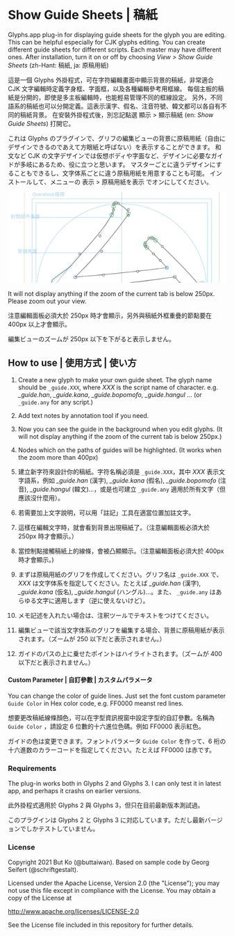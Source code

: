 # Show Guide Sheets | 稿紙

Glyphs.app plug-in for displaying guide sheets for the glyph you are editing. This can be helpful especially for CJK glyphs editing.
You can create different guide sheets for different scripts. Each master may have different ones.
After installation, turn it on or off by choosing *View > Show Guide Sheets* (zh-Hant: 稿紙, ja: 原稿用紙)

這是一個 Glyphs 外掛程式，可在字符編輯畫面中顯示背景的稿紙，非常適合 CJK 文字編輯時定義字身框、字面框，以及各種編輯參考用框線。
每個主板的稿紙是分開的，即使是多主板編輯時，也能輕易管理不同的框線設定。
另外，不同語系的稿紙也可以分開定義。這表示漢字、假名、注音符號、韓文都可以各自有不同的稿紙背景。
在安裝外掛程式後，別忘記點選 顯示 > 顯示稿紙 (en: *Show Guide Sheets*) 打開它。

これは Glyphs のプラグインで、グリフの編集ビューの背景に原稿用紙（自由にデザインできるのであえて方眼紙と呼ばない）を表示することができます。
和文など CJK の文字デザインでは仮想ボディや字面など、デザインに必要なガイドが多岐にあるため、役に立つと思います。
マスターごとに違うデザインにすることもできるし、文字体系ごとに違う原稿用紙を用意することも可能。
インストールして、メニューの 表示 > 原稿用紙を表示 でオンにしてください。

![ShowGuideSheets](ShowGuideSheets.png)

It will not display anything if the zoom of the current tab is below 250px. Please zoom out your view.

注意編輯面板必須大於 250px 時才會顯示，另外與稿紙外框重疊的節點要在 400px 以上才會顯示。

編集ビューのズームが 250px 以下を下がると表示しません。

## How to use | 使用方式 | 使い方

1. Create a new glyph to make your own guide sheet. The glyph name should be `_guide.XXX`, where *XXX* is the script name of character. e.g. *_guide.han*, *_guide.kana*, *_guide.bopomofo*, *_guide.hangul* ... (or `_guide.any` for any script.)
2. Add text notes by annotation tool if you need.
3. Now you can see the guide in the background when you edit glyphs. (It will not display anything if the zoom of the current tab is below 250px.)
4. Nodes which on the paths of guides will be highlighted. (It works when the zoom more than 400px)

1. 建立新字符來設計你的稿紙。字符名稱必須是 `_guide.XXX`，其中 *XXX* 表示文字語系，例如 *_guide.han* (漢字), *_guide.kana* (假名), *_guide.bopomofo* (注音), *_guide.hangul* (韓文)...，或是也可建立 `_guide.any` 適用於所有文字（但應該沒什麼用）。
2. 若需要加上文字說明，可以用「註記」工具在適當位置加註文字。
3. 這樣在編輯文字時，就會看到背景出現稿紙了。（注意編輯面板必須大於 250px 時才會顯示。）
4. 當控制點接觸稿紙上的線條，會被凸顯顯示。（注意編輯面板必須大於 400px 時才會顯示。)

1. まずは原稿用紙のグリフを作成してください。グリフ名は `_guide.XXX` で、*XXX* は文字体系を指定してください。たとえば *_guide.han* (漢字), *_guide.kana* (仮名), *_guide.hangul* (ハングル)…。また、 `_guide.any` はあらゆる文字に適用します（逆に使えないけど）。
2. メモ記述を入れたい場合は、注釈ツールでテキストをつけてください。
3. 編集ビューで該当文字体系のグリフを編集する場合、背景に原稿用紙が表示されます。（ズームが 250 以下だと表示されません。）
4. ガイドのパスの上に乗せたポイントはハイライトされます。（ズームが 400 以下だと表示されません。）

#### Custom Parameter | 自訂參數 | カスタムパラメータ

You can change the color of guide lines. Just set the font custom parameter `Guide Color` in Hex color code, e.g. FF0000 meanst red lines. 

想要更改稿紙線條顏色，可以在字型資訊視窗中設定字型的自訂參數。名稱為 `Guide Color` ，請設定 6 位數的十六進位色碼。例如 FF0000 表示紅色。

ガイドの色は変更できます。フォントパラメータ `Guide Color` を作って、6 桁の十六進数のカラーコードを指定してください。たとえば FF0000 は赤です。

### Requirements

The plug-in works both in Glyphs 2 and Glyphs 3. I can only test it in latest app, and perhaps it crashs on earlier versions.

此外掛程式適用於 Glyphs 2 與 Glyphs 3，但只在目前最新版本測試過。

このプラグインは Glyphs 2 と Glyphs 3 に対応しています。ただし最新バージョンでしかテストしていません。

### License

Copyright 2021 But Ko (@buttaiwan).
Based on sample code by Georg Seifert (@schriftgestalt).

Licensed under the Apache License, Version 2.0 (the "License");
you may not use this file except in compliance with the License.
You may obtain a copy of the License at

http://www.apache.org/licenses/LICENSE-2.0

See the License file included in this repository for further details.
